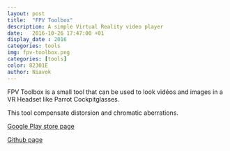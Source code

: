 ```yaml
---
layout: post
title:  "FPV Toolbox"
description: A simple Virtual Reality video player
date:   2016-10-26 17:47:00 +01
display_date : 2016
categories: tools
img: fpv-toolbox.png
categories: [tools]
color: 82301E
author: Niavok
---
```


FPV Toolbox is a small tool that can be used to look vidéos and images in a VR Headset like Parrot Cockpitglasses.

This tool compensate distorsion and chromatic aberrations.

[Google Play store page](https://play.google.com/store/apps/details?id=com.niavok.fpvtoolbox)

[Github page](https://github.com/niavok/fpvtoolbox)
